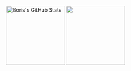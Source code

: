 <div>
  <img height="160" align="left" alt="Boris's GitHub Stats" src="https://github-readme-stats-git-masterrstaa-rickstaa.vercel.app/api?username=boriskostadinov96&show_icons=true&hide_border=false&title_color=9A0000&text_color=444&icon_color=4F0000&border_color=4F0000&bg_color=ffffff00" />
  <img height="160" src="https://github-readme-stats-git-masterrstaa-rickstaa.vercel.app/api/top-langs/?username=boriskostadinov96&layout=compact&title_color=9A0000&icon_color=0579C3&bg_color=ffffff00&text_color=417E87&border_color=0c1a25"hide_border=true" />
</div>


